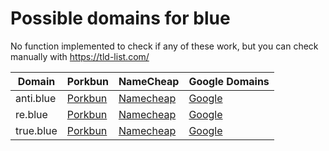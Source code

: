 # Possible domains for blue

No function implemented to check if any of these work, but you can check manually with https://tld-list.com/

| Domain | Porkbun | NameCheap | Google Domains |
|---|---|---|---|
| anti.blue | [Porkbun](https://porkbun.com/checkout/search?prb=e814663da1&tlds=&idnLanguage=&search=search&q=anti.blue) | [Namecheap](https://www.namecheap.com/domains/registration/results/?domain=anti.blue) | [Google](https://domains.google.com/registrar/search?searchTerm=anti.blue) |
| re.blue | [Porkbun](https://porkbun.com/checkout/search?prb=e814663da1&tlds=&idnLanguage=&search=search&q=re.blue) | [Namecheap](https://www.namecheap.com/domains/registration/results/?domain=re.blue) | [Google](https://domains.google.com/registrar/search?searchTerm=re.blue) |
| true.blue | [Porkbun](https://porkbun.com/checkout/search?prb=e814663da1&tlds=&idnLanguage=&search=search&q=true.blue) | [Namecheap](https://www.namecheap.com/domains/registration/results/?domain=true.blue) | [Google](https://domains.google.com/registrar/search?searchTerm=true.blue) |
